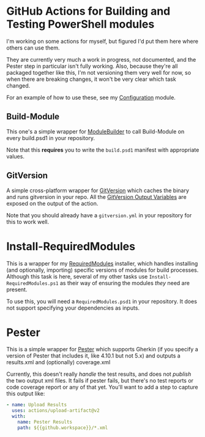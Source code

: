 # GitHub Actions for Building and Testing PowerShell modules

I'm working on some actions for myself, but figured I'd put them here where others can use them.

They are currently very much a work in progress, not documented, and the Pester step in particular isn't fully working. Also, because they're all packaged together like this, I'm not versioning them very well for now, so when there are breaking changes, it won't be very clear which task changed.

For an example of how to use these, see my [Configuration](https://github.com/PoshCode/Configuration) module.

## Build-Module

This one's a simple wrapper for [ModuleBuilder](https://github.com/PoshCode/ModuleBuilder) to call Build-Module on every build.psd1 in your repository.

Note that this **requires** you to write the `build.psd1` manifest with appropriate values.

## GitVersion

A simple cross-platform wrapper for [GitVersion](https://github.com/GitTools/GitVersion) which caches the binary and runs gitversion in your repo. All the [GitVersion Output Variables](https://gitversion.net/docs/more-info/variables) are exposed on the output of the action.

Note that you should already have a `gitversion.yml` in your repository for this to work well.

# Install-RequiredModules

This is a wrapper for my [RequiredModules](https://github.com/Jaykul/RequiredModules) installer, which handles installing (and optionally, importing) specific versions of modules for build processes. Although this task is here, several of my other tasks use `Install-RequiredModules.ps1` as their way of ensuring the modules _they_ need are present.

To use this, you will need a `RequiredModules.psd1` in your repository. It does not support specifying your dependencies as inputs.

# Pester

This is a simple wrapper for [Pester](https://github.com/Pester/Pester) which supports Gherkin (if you specify a version of Pester that includes it, like 4.10.1 but not 5.x) and outputs a results.xml and (optionally) coverage.xml

Currently, this doesn't really _handle_ the test results, and does not _publish_ the two output xml files. It fails if pester fails, but there's no test reports or code coverage report or any of that yet. You'll want to add a step to capture this output like:

```yaml
- name: Upload Results
  uses: actions/upload-artifact@v2
  with:
    name: Pester Results
    path: ${{github.workspace}}/*.xml
```